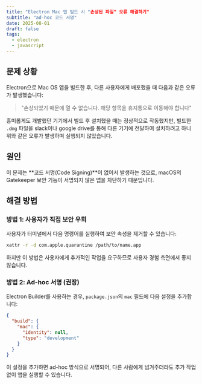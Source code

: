 ```yaml
---
title: "Electron Mac 앱 빌드 시 "손상된 파일" 오류 해결하기"
subtitle: "ad-hoc 코드 서명"
date: 2025-08-01
draft: false
tags:
  - electron
  - javascript
---
```

## 문제 상황
Electron으로 Mac OS 앱을 빌드한 후, 다른 사용자에게 배포했을 때 다음과 같은 오류가 발생했습니다:

> "손상되었기 때문에 열 수 없습니다. 해당 항목을 휴지통으로 이동해야 합니다"

흥미롭게도 개발했던 기기에서 빌드 후 설치했을 때는 정상적으로 작동했지만, 빌드한 `.dmg` 파일을 slack이나 google drive를 통해 다른 기기에 전달하여 설치하려고 하니 위와 같은 오류가 발생하며 실행되지 않았습니다.

## 원인

이 문제는 **코드 서명(Code Signing)**이 없어서 발생하는 것으로, macOS의 Gatekeeper 보안 기능이 서명되지 않은 앱을 차단하기 때문입니다.

## 해결 방법

### 방법 1: 사용자가 직접 보안 우회

사용자가 터미널에서 다음 명령어를 실행하여 보안 속성을 제거할 수 있습니다:

```bash
xattr -r -d com.apple.quarantine /path/to/name.app
```

하지만 이 방법은 사용자에게 추가적인 작업을 요구하므로 사용자 경험 측면에서 좋지 않습니다.

### 방법 2: Ad-hoc 서명 (권장)

Electron Builder를 사용하는 경우, `package.json`의 `mac` 필드에 다음 설정을 추가합니다:

```json
{
  "build": {
    "mac": {
      "identity": null,
      "type": "development"
    }
  }
}
```

이 설정을 추가하면 ad-hoc 방식으로 서명되어, 다른 사람에게 넘겨주더라도 추가 작업 없이 앱을 실행할 수 있습니다.

